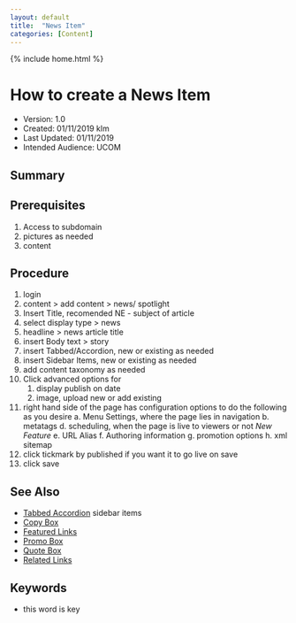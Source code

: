 ```yaml
---
layout: default
title:  "News Item"
categories: [Content] 
---
```

{% include home.html %}
# How to create a News Item
* Version: 1.0
* Created: 01/11/2019 klm
* Last Updated: 01/11/2019
* Intended Audience: UCOM

## Summary


## Prerequisites

 1. Access to subdomain
 2. pictures as needed
 3. content

## Procedure

1. login
2. content > add content >  news/ spotlight
3. Insert Title, recomended NE - subject of article
4. select display type > news
5. headline > news article title
6. insert Body text > story
7. insert Tabbed/Accordion, new or existing as needed
8. insert Sidebar Items, new or existing as needed
9. add content taxonomy as needed
10. Click advanced options for
    1. display publish on date
    2. image, upload new or add existing
10. right hand side of the page has configuration options to do the following as you desire
    a. Menu Settings, where the page lies in navigation
    b. metatags
    d. scheduling, when the page is live to viewers or not *New Feature*
    e. URL Alias
    f. Authoring information
    g. promotion options
    h. xml sitemap
11. click tickmark by published if you want it to go live on save
12. click save


## See Also

* [Tabbed Accordion](/TABBED_ACCORDION)
sidebar items
* [Copy Box](/Copy_BOX)
* [Featured Links](/Featured_LINKS)
* [Promo Box](/PROMO_BOX)
* [Quote Box](/QUOTE_BOX)
* [Related Links](/RELATED_LINKS)

## Keywords

* this word is key

